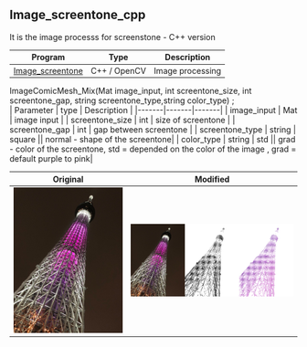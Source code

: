 Image_screentone_cpp
-
It is the image processs for screenstone - C++ version

| Program | Type | Description |
|-------|-------|-------|
| [Image_screentone](https://github.com/JIK-JHONG/side_project/blob/main/Image_screentone_cpp/Image_screentone.cpp) | C++ / OpenCV |Image processing |

ImageComicMesh_Mix(Mat image_input, int screentone_size, int screentone_gap, string screentone_type,string color_type) ;  
| Parameter | type | Description |
|-------|-------|-------|
| image_input | Mat | image input |
| screentone_size | int | size of screentone  |
| screentone_gap | int | gap between screentone |
| screentone_type | string | square || normal - shape of the screentone|
| color_type | string | std || grad - color of the screentone, std = depended on the color of the image , grad = default purple to pink|


| Original | Modified |
|-------|-------|
| ![Original](https://github.com/JIK-JHONG/side_project/blob/main/Image_screentone_cpp/sky_tree_tokyo.jpeg) | ![Original](https://github.com/JIK-JHONG/side_project/blob/main/Image_screentone_cpp/image_compare_set.jpeg) |
